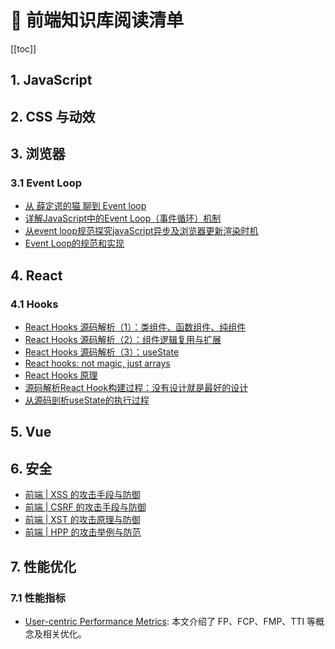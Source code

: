 # 📔 前端知识库阅读清单

[[toc]]

## 1. JavaScript


## 2. CSS 与动效


## 3. 浏览器

### 3.1 Event Loop

- [从 薛定谔的猫 聊到 Event loop](https://mp.weixin.qq.com/s?__biz=MzA5NzkwNDk3MQ==&mid=2650590107&idx=1&sn=fc447ad74a10ab6d0840c0fd2a7c8ac6&chksm=8891dbbfbfe652a9ccb7376dc0bf1ef16ad1f0ab1e2716165b464cf4eb14b042dcf934044a5b&mpshare=1&scene=1&srcid=%23rd)
- [详解JavaScript中的Event Loop（事件循环）机制](https://zhuanlan.zhihu.com/p/33058983)
- [从event loop规范探究javaScript异步及浏览器更新渲染时机 ](https://github.com/aooy/blog/issues/5)
- [Event Loop的规范和实现](https://juejin.im/post/5a6155126fb9a01cb64edb45)

## 4. React

### 4.1 Hooks

- [React Hooks 源码解析（1）：类组件、函数组件、纯组件](https://me.ursb.me/archives/201.html)
- [React Hooks 源码解析（2）：组件逻辑复用与扩展](https://me.ursb.me/archives/205.html)
- [React Hooks 源码解析（3）：useState](https://me.ursb.me/archives/useState.html)
- [React hooks: not magic, just arrays](https://medium.com/@ryardley/react-hooks-not-magic-just-arrays-cd4f1857236e)
- [React Hooks 原理](https://github.com/brickspert/blog/issues/26)
- [源码解析React Hook构建过程：没有设计就是最好的设计](https://mp.weixin.qq.com/s?__biz=MzUxMzcxMzE5Ng==&mid=2247491845&idx=1&sn=8992994eb5674f14a2ea5250c5b517ec&chksm=f9525446ce25dd50f4895894cb39fb509424107d44da7768be75bc653882c530d69fa9320ea2&mpshare=1&scene=1&srcid=%23rd)
- [从源码剖析useState的执行过程](https://juejin.im/post/5cc809d2f265da036c579620)

## 5. Vue


## 6. 安全

- [前端 | XSS 的攻击手段与防御](https://me.ursb.me/archives/cs.html)
- [前端 | CSRF 的攻击手段与防御](https://me.ursb.me/archives/csrf.html)
- [前端 | XST 的攻击原理与防御](https://me.ursb.me/archives/xst.html)
- [前端 | HPP 的攻击举例与防范](https://me.ursb.me/archives/hpp.html)

## 7. 性能优化

### 7.1 性能指标

- [User-centric Performance Metrics](https://developers.google.com/web/fundamentals/performance/user-centric-performance-metrics): 本文介绍了 FP、FCP、FMP、TTI 等概念及相关优化。
